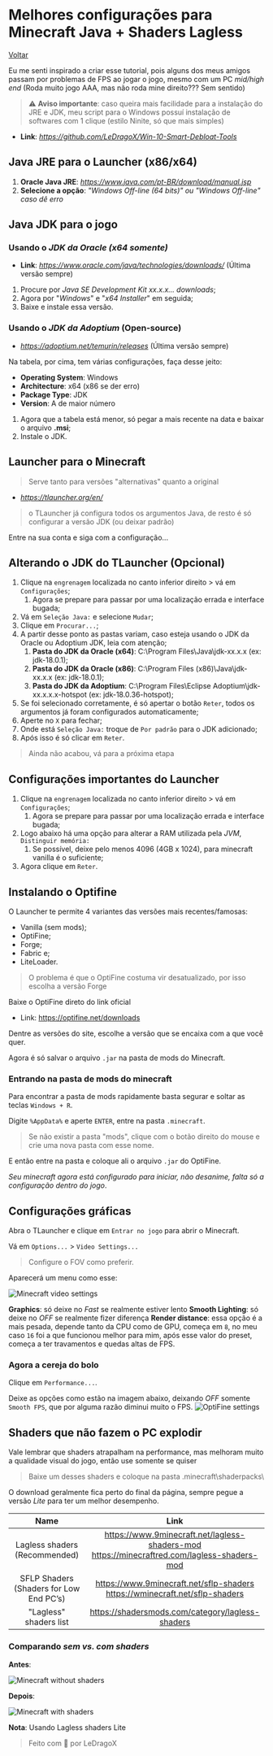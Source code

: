 # Melhores configurações para Minecraft Java + Shaders Lagless

[Voltar](../index.md)

Eu me senti inspirado a criar esse tutorial, pois alguns dos meus amigos passam por problemas de FPS ao jogar o jogo, mesmo com um PC _mid/high end_ (Roda muito jogo AAA, mas não roda mine direito??? Sem sentido)

> ⚠️ **Aviso importante**: caso queira mais facilidade para a instalação do JRE e JDK, meu script para o Windows possuí instalação de softwares com 1 clique (estilo Ninite, só que mais simples)

- **Link**: _<https://github.com/LeDragoX/Win-10-Smart-Debloat-Tools>_

## Java JRE para o Launcher (x86/x64)

1. **Oracle Java JRE**: _<https://www.java.com/pt-BR/download/manual.jsp>_
2. **Selecione a opção**: _"Windows Off-line (64 bits)" ou "Windows Off-line" caso dê erro_

## Java JDK para o jogo

### Usando o _JDK da Oracle (x64 somente)_

- **Link**: _<https://www.oracle.com/java/technologies/downloads/>_ (Última versão sempre)

1. Procure por _Java SE Development Kit xx.x.x... downloads_;
2. Agora por "_Windows_" e "_x64 Installer_" em seguida;
3. Baixe e instale essa versão.

### Usando o _JDK da Adoptium_ (Open-source)

- _<https://adoptium.net/temurin/releases>_ (Última versão sempre)

Na tabela, por cima, tem várias configurações, faça desse jeito:

- **Operating System**: Windows
- **Architecture**: x64 (x86 se der erro)
- **Package Type**: JDK
- **Version**: A de maior número

1. Agora que a tabela está menor, só pegar a mais recente na data e baixar o arquivo **.msi**;
2. Instale o JDK.

## Launcher para o Minecraft

> Serve tanto para versões "alternativas" quanto a original

- _<https://tlauncher.org/en/>_

> o TLauncher já configura todos os argumentos Java, de resto é só configurar a versão JDK (ou deixar padrão)

Entre na sua conta e siga com a configuração...

## Alterando o JDK do TLauncher (Opcional)

1. Clique na `engrenagem` localizada no canto inferior direito > vá em `Configurações`;
   1. Agora se prepare para passar por uma localização errada e interface bugada;
2. Vá em `Seleção Java:` e selecione `Mudar`;
3. Clique em `Procurar...`;
4. A partir desse ponto as pastas variam, caso esteja usando o JDK da Oracle ou Adoptium JDK, leia com atenção;
   1. **Pasta do JDK da Oracle (x64)**: C:\Program Files\Java\jdk-xx.x.x (ex: jdk-18.0.1);
   2. **Pasta do JDK da Oracle (x86)**: C:\Program Files (x86)\Java\jdk-xx.x.x (ex: jdk-18.0.1);
   3. **Pasta do JDK da Adoptium**: C:\Program Files\Eclipse Adoptium\jdk-xx.x.x.x-hotspot (ex: jdk-18.0.36-hotspot);
5. Se foi selecionado corretamente, é só apertar o botão `Reter`, todos os argumentos já foram configurados automaticamente;
6. Aperte no `X` para fechar;
7. Onde está `Seleção Java:` troque de `Por padrão` para o JDK adicionado;
8. Após isso é só clicar em `Reter`.

> Ainda não acabou, vá para a próxima etapa

## Configurações importantes do Launcher

1. Clique na `engrenagem` localizada no canto inferior direito > vá em `Configurações`;
   1. Agora se prepare para passar por uma localização errada e interface bugada;
2. Logo abaixo há uma opção para alterar a RAM utilizada pela _JVM_, `Distinguir memória:`
   1. Se possível, deixe pelo menos 4096 (4GB x 1024), para minecraft vanilla é o suficiente;
3. Agora clique em `Reter`.

## Instalando o Optifine

O Launcher te permite 4 variantes das versões mais recentes/famosas:

- Vanilla (sem mods);
- OptiFine;
- Forge;
- Fabric e;
- LiteLoader.

> O problema é que o OptiFine costuma vir desatualizado, por isso escolha a versão Forge

Baixe o OptiFine direto do link oficial

- Link: <https://optifine.net/downloads>

Dentre as versões do site, escolhe a versão que se encaixa com a que você quer.

Agora é só salvar o arquivo `.jar` na pasta de mods do Minecraft.

### Entrando na pasta de mods do minecraft

Para encontrar a pasta de mods rapidamente basta segurar e soltar as teclas `Windows + R`.

Digite `%AppData%` e aperte `ENTER`, entre na pasta `.minecraft`.

> Se não existir a pasta "mods", clique com o botão direito do mouse e crie uma nova pasta com esse nome.

E então entre na pasta e coloque ali o arquivo `.jar` do OptiFine.

_Seu minecraft agora está configurado para iniciar, não desanime, falta só a configuração dentro do jogo_.

## Configurações gráficas

Abra o TLauncher e clique em `Entrar no jogo` para abrir o Minecraft.

Vá em `Options...` > `Video Settings...`

> Configure o FOV como preferir.

Aparecerá um menu como esse:

![Minecraft video settings](../assets/minecraft-video-settings.png)

**Graphics**: só deixe no _Fast_ se realmente estiver lento
**Smooth Lighting**: só deixe no _OFF_ se realmente fizer diferença
**Render distance**: essa opção é a mais pesada, depende tanto da CPU como de GPU, começa em `8`, no meu caso `16` foi a que funcionou melhor para mim, após esse valor do preset, começa a ter travamentos e quedas altas de FPS.

### Agora a cereja do bolo

Clique em `Performance...`.

Deixe as opções como estão na imagem abaixo, deixando _OFF_ somente `Smooth FPS`, que por alguma razão diminui muito o FPS.
![OptiFine settings](../assets/optifine-performance-settings.png)

## Shaders que não fazem o PC explodir

Vale lembrar que shaders atrapalham na performance, mas melhoram muito a qualidade visual do jogo, então use somente se quiser

> Baixe um desses shaders e coloque na pasta .minecraft\shaderpacks\

O download geralmente fica perto do final da página, sempre pegue a versão _Lite_ para ter um melhor desempenho.

|                  Name                   |                                                Link                                                |
| :-------------------------------------: | :------------------------------------------------------------------------------------------------: |
|      Lagless shaders (Recommended)      | <https://www.9minecraft.net/lagless-shaders-mod><br><https://minecraftred.com/lagless-shaders-mod> |
| SFLP Shaders (Shaders for Low End PC’s) |         <https://www.9minecraft.net/sflp-shaders><br><https://wminecraft.net/sflp-shaders>         |
|         "Lagless" shaders list          |                         <https://shadersmods.com/category/lagless-shaders>                         |

### Comparando _sem vs. com_ _shaders_

**Antes**:

![Minecraft without shaders](../assets/minecraft-without-shaders.png)

**Depois**:

![Minecraft with shaders](../assets/minecraft-with-shaders.png)

**Nota**: Usando Lagless shaders Lite

> Feito com 💜 por LeDragoX
